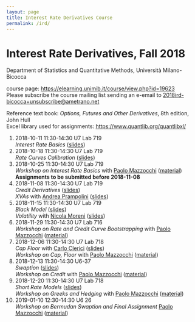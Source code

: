 ```yaml
---
layout: page
title: Interest Rate Derivatives Course
permalink: /ird/
---
```


# Interest Rate Derivatives, Fall 2018

Department of Statistics and Quantitative Methods, Università Milano-Bicocca

course page: <https://elearning.unimib.it/course/view.php?id=19623>  
Please subscribe the course mailing list sending an e-email to
[2018ird-bicocca+unsubscribe@ametrano.net](mailto:2018ird-bicocca+unsubscribe@ametrano.net)

Reference text book: _Options, Futures and Other Derivatives_, 8th edition, John Hull  
Excel library used for assignments: <https://www.quantlib.org/quantlibxl/>

1. 2018-10-11 11:30-14:30 U7 Lab 719  
   _Interest Rate Basics_ ([slides](http://bit.ly/2A5lnte))
2. 2018-10-18 11:30-14:30 U7 Lab 719  
   _Rate Curves Calibration_ ([slides](http://bit.ly/2yEidKS))
3. 2018-10-25 11:30-14:30 U7 Lab 719  
   _Workshop on Interest Rate Basics_ with [Paolo Mazzocchi](https://www.linkedin.com/in/paolo-mazzocchi-6672a591/) ([material](https://drive.google.com/drive/folders/188zJ7Oiz8A05BnMTNmYpKxMwXImOpPw1))  
   **Assignments to be submitted before 2018-11-08**
4. 2018-11-08 11:30-14:30 U7 Lab 719  
   _Credit Derivatives_ ([slides](https://www.dropbox.com/s/dcqb23wer56wb44/Credit%20Risk.pdf?dl=0))  
   _XVAs_ with [Andrea Prampolini](https://www.linkedin.com/in/andrea-prampolini-68a44010/) ([slides](<https://www.dropbox.com/s/gyzmm2ao9alu8id/intro-xva-prampolini-18.pdf?dl=0>))
5. 2018-11-15 11:30-14:30 U7 Lab 719  
   _Black Model_ ([slides](https://www.dropbox.com/s/0rzl7wyzauxg34p/Black%20Model.pdf?dl=0))  
   _Volatility_ with [Nicola Moreni](https://www.linkedin.com/in/nicola-moreni-a636a7/) ([slides](https://www.dropbox.com/s/q4kc6t90sp19yim/20181115%20Moreni%20Volatility.pdf?dl=0))
6. 2018-11-29 11:30-14:30 U7 Lab 716  
   _Workshop on Rate and Credit Curve Bootstrapping_ with [Paolo Mazzocchi](https://www.linkedin.com/in/paolo-mazzocchi-6672a591/) ([material](https://drive.google.com/open?id=188zJ7Oiz8A05BnMTNmYpKxMwXImOpPw1>))
7. 2018-12-06 11:30-14:30 U7 Lab 718  
   _Cap Floor_ with [Carlo Clerici](https://www.linkedin.com/in/carlo-clerici-8443375/) ([slides](https://www.dropbox.com/s/6khjt02ih22cygo/20181206%20Clerici%20CapFloor.pdf?dl=0))  
   _Workshop on Cap, Floor_ with [Paolo Mazzocchi](https://www.linkedin.com/in/paolo-mazzocchi-6672a591/) ([material](https://drive.google.com/open?id=188zJ7Oiz8A05BnMTNmYpKxMwXImOpPw1>))
8. 2018-12-13 11:30-14:30 U6-37  
   _Swaption_ ([slides](https://www.dropbox.com/s/pge5gzzafk31sqk/20181213%20De%20Nuccio%20Swaption.pdf?dl=0))  
   _Workshop on Credit_ with [Paolo Mazzocchi](https://www.linkedin.com/in/paolo-mazzocchi-6672a591/) ([material](https://drive.google.com/open?id=188zJ7Oiz8A05BnMTNmYpKxMwXImOpPw1>))
9. 2018-12-20 11:30-14:30 U7 Lab 718  
   _Short Rate Models_ ([slides](https://www.dropbox.com/s/uelte1lvn3uqnea/Interest%20Rate%20Models.pdf?dl=0))  
   _Workshop on Greeks and Hedging_ with [Paolo Mazzocchi](https://www.linkedin.com/in/paolo-mazzocchi-6672a591/) ([material](https://drive.google.com/open?id=188zJ7Oiz8A05BnMTNmYpKxMwXImOpPw1>))
10. 2019-01-10 12:30-14:30 U6 26  
   _Workshop on Bermudan Swaption and Final Assignment_ [Paolo Mazzocchi](https://www.linkedin.com/in/paolo-mazzocchi-6672a591/) ([material](https://drive.google.com/open?id=188zJ7Oiz8A05BnMTNmYpKxMwXImOpPw1>))
